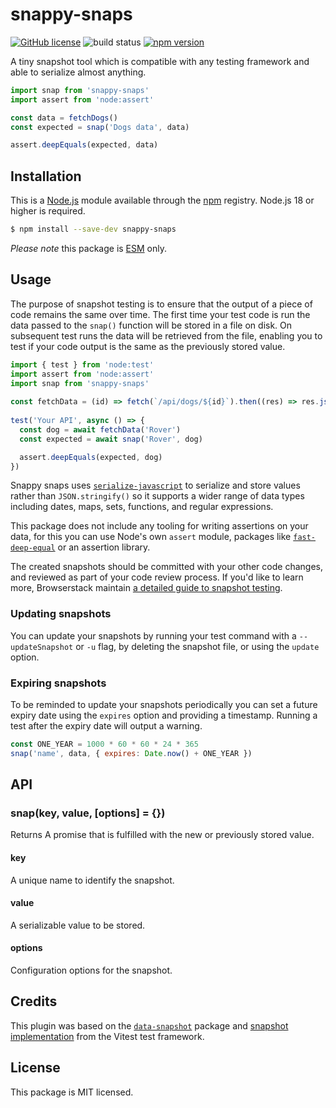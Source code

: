 # snappy-snaps

[![GitHub license](https://img.shields.io/badge/license-MIT-blue.svg)](https://github.com/i-like-robots/snappy-snaps/blob/main/LICENSE) ![build status](https://github.com/i-like-robots/snappy-snaps/actions/workflows/test.yml/badge.svg?branch=main) [![npm version](https://img.shields.io/npm/v/snappy-snaps.svg?style=flat)](https://www.npmjs.com/package/snappy-snaps)

A tiny snapshot tool which is compatible with any testing framework and able to serialize almost anything.

```js
import snap from 'snappy-snaps'
import assert from 'node:assert'

const data = fetchDogs()
const expected = snap('Dogs data', data) 

assert.deepEquals(expected, data)
```

## Installation

This is a [Node.js] module available through the [npm] registry. Node.js 18 or higher is required.

```sh
$ npm install --save-dev snappy-snaps
```

_Please note_ this package is [ESM](https://nodejs.org/api/esm.html) only.

[Node.js]: https://nodejs.org/en/
[npm]: https://www.npmjs.com/
[npm install]: https://docs.npmjs.com/getting-started/installing-npm-packages-locally


## Usage

The purpose of snapshot testing is to ensure that the output of a piece of code remains the same over time. The first time your test code is run the data passed to the `snap()` function will be stored in a file on disk. On subsequent test runs the data will be retrieved from the file, enabling you to test if your code output is the same as the previously stored value.

```js
import { test } from 'node:test'
import assert from 'node:assert'
import snap from 'snappy-snaps'
 
const fetchData = (id) => fetch(`/api/dogs/${id}`).then((res) => res.json())
 
test('Your API', async () => {
  const dog = await fetchData('Rover')
  const expected = await snap('Rover', dog)

  assert.deepEquals(expected, dog)
})
```

Snappy snaps uses [`serialize-javascript`](https://github.com/yahoo/serialize-javascript) to serialize and store values rather than `JSON.stringify()` so it supports a wider range of data types including dates, maps, sets, functions, and regular expressions.

This package does not include any tooling for writing assertions on your data, for this you can use Node's own `assert` module, packages like [`fast-deep-equal`](https://github.com/epoberezkin/fast-deep-equal) or an assertion library.

The created snapshots should be committed with your other code changes, and reviewed as part of your code review process. If you'd like to learn more, Browserstack maintain [a detailed guide to snapshot testing](https://www.browserstack.com/guide/snapshot-testing).

### Updating snapshots

You can update your snapshots by running your test command with a `--updateSnapshot` or `-u` flag, by deleting the snapshot file, or using the `update` option.

### Expiring snapshots

To be reminded to update your snapshots periodically you can set a future expiry date using the `expires` option and providing a timestamp. Running a test after the expiry date will output a warning.

```js
const ONE_YEAR = 1000 * 60 * 60 * 24 * 365
snap('name', data, { expires: Date.now() + ONE_YEAR })
```

## API

### snap(key, value, [options] = {})

Returns A promise that is fulfilled with the new or previously stored value.

#### key

A unique name to identify the snapshot.

#### value

A serializable value to be stored.

#### options

Configuration options for the snapshot.

## Credits

This plugin was based on the [`data-snapshot`](https://www.npmjs.com/package/data-snapshot) package and [snapshot implementation](https://github.com/vitest-dev/vitest/tree/76607ead169733f27e241554bca01f10e81ea849/packages/snapshot/src) from the Vitest test framework.

## License

This package is MIT licensed.
